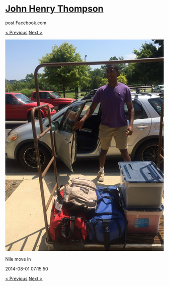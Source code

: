 # [John Henry Thompson](../README.md)
post Facebook.com

[< Previous](2014-08-01-16.md) [Next >](2014-05-04-1.md)

[![](../media/2014-08-01/Nile-move-in-16.jpg)](../README.md)

Nile move in

2014-08-01 07:15:50

[< Previous](2014-08-01-16.md) [Next >](2014-05-04-1.md)